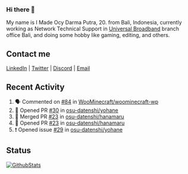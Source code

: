 ### Hi there 👋

My name is I Made Ocy Darma Putra, 20. from Bali, Indonesia, currently working as Network Technical Support in [Universal Broadband](https://universal.net.id) branch office Bali, and doing some hobby like gaming, editing, and others.

## Contact me

[LinkedIn](https://linkedin.com/in/troke) | [Twitter](https://twitter.com/darma_ochi) | [Discord](https://link.troke.id/discord) | <a href="mailto:ochi@troke.id">Email</a> 

## Recent Activity

<!--START_SECTION:activity-->
1. 🗣 Commented on [#84](https://github.com/WooMinecraft/woominecraft-wp/issues/84) in [WooMinecraft/woominecraft-wp](https://github.com/WooMinecraft/woominecraft-wp)
2. 💪 Opened PR [#30](https://github.com/osu-datenshi/yohane/pull/30) in [osu-datenshi/yohane](https://github.com/osu-datenshi/yohane)
3. 🎉 Merged PR [#23](https://github.com/osu-datenshi/hanamaru/pull/23) in [osu-datenshi/hanamaru](https://github.com/osu-datenshi/hanamaru)
4. 💪 Opened PR [#23](https://github.com/osu-datenshi/hanamaru/pull/23) in [osu-datenshi/hanamaru](https://github.com/osu-datenshi/hanamaru)
5. ❗️ Opened issue [#29](https://github.com/osu-datenshi/yohane/issues/29) in [osu-datenshi/yohane](https://github.com/osu-datenshi/yohane)
<!--END_SECTION:activity-->

## Status

[![GithubStats](https://github-readme-stats.vercel.app/api?username=troke12&show_icons=true)](https://github.com/troke12)
